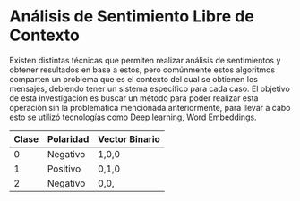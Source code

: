 # Análisis de Sentimiento Libre de Contexto
Existen distintas técnicas que permiten realizar análisis de sentimientos y obtener resultados en base a estos, pero comúnmente estos algoritmos comparten un problema que es el contexto del cual se obtienen los mensajes, debiendo tener un sistema específico para cada caso. El objetivo de esta investigación es buscar un método para poder realizar esta operación sin la problematica mencionada  anteriormente, para llevar a cabo esto se utilizó tecnologías como Deep learning,  Word Embeddings.




|Clase | Polaridad | Vector Binario|
| -- | -- | -- |
| 0 | Negativo |1,0,0|
| 1 | Positivo |0,1,0|
| 2 | Negativo |0,0,|
